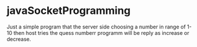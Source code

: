 # javaSocketProgramming
Just a simple program that the server side choosing a number in range of 1-10 then host tries the quess numberr programm will be reply as increase or decrease.
